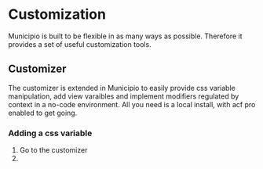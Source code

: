 # Customization

Municipio is built to be flexible in as many ways as possible. Therefore it provides a set of useful customization tools. 


## Customizer

The customizer is extended in Municipio to easily provide css variable manipulation, add view varaibles and implement modifiers regulated by context in a no-code environment. All you need is a local install, with acf pro enabled to get going. 

### Adding a css variable

1. Go to the customizer
2. 